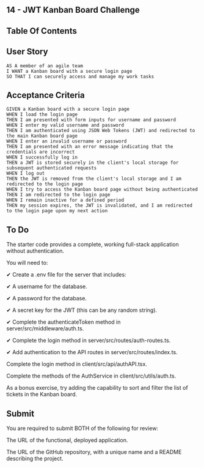 ## 14 - JWT Kanban Board Challenge

## Table Of Contents

## User Story

```
AS A member of an agile team
I WANT a Kanban board with a secure login page
SO THAT I can securely access and manage my work tasks
```

## Acceptance Criteria

```
GIVEN a Kanban board with a secure login page
WHEN I load the login page
THEN I am presented with form inputs for username and password
WHEN I enter my valid username and password
THEN I am authenticated using JSON Web Tokens (JWT) and redirected to the main Kanban board page
WHEN I enter an invalid username or password
THEN I am presented with an error message indicating that the credentials are incorrect
WHEN I successfully log in
THEN a JWT is stored securely in the client's local storage for subsequent authenticated requests
WHEN I log out
THEN the JWT is removed from the client's local storage and I am redirected to the login page
WHEN I try to access the Kanban board page without being authenticated
THEN I am redirected to the login page
WHEN I remain inactive for a defined period
THEN my session expires, the JWT is invalidated, and I am redirected to the login page upon my next action
```

## To Do

The starter code provides a complete, working full-stack application without authentication.

You will need to:

✔ Create a .env file for the server that includes:

✔ A username for the database.

✔ A password for the database.

✔ A secret key for the JWT (this can be any random string).

✔ Complete the authenticateToken method in server/src/middleware/auth.ts.

✔ Complete the login method in server/src/routes/auth-routes.ts.

✔ Add authentication to the API routes in server/src/routes/index.ts.

Complete the login method in client/src/api/authAPI.tsx.

Complete the methods of the AuthService in client/src/utils/auth.ts.

As a bonus exercise, try adding the capability to sort and filter the list of tickets in the Kanban board.

## Submit

You are required to submit BOTH of the following for review:

The URL of the functional, deployed application.

The URL of the GitHub repository, with a unique name and a README describing the project.
